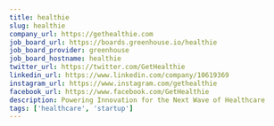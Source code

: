 ```yaml
---
title: healthie
slug: healthie
company_url: https://gethealthie.com
job_board_url: https://boards.greenhouse.io/healthie
job_board_provider: greenhouse
job_board_hostname: healthie
twitter_url: https://twitter.com/GetHealthie
linkedin_url: https://www.linkedin.com/company/10619369
instagram_url: https://www.instagram.com/gethealthie
facebook_url: https://www.facebook.com/GetHealthie
description: Powering Innovation for the Next Wave of Healthcare
tags: ['healthcare', 'startup']
---
```

